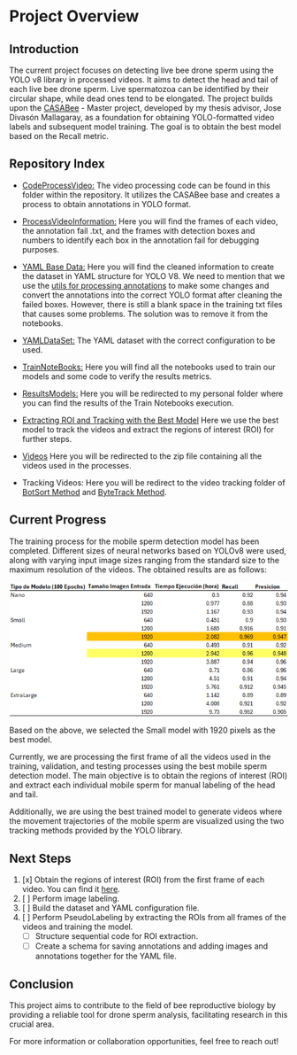 # Project Overview

## Introduction
The current project focuses on detecting live bee drone sperm using the YOLO v8 library in processed videos. It aims to detect the head and tail of each live bee drone sperm. Live spermatozoa can be identified by their circular shape, while dead ones tend to be elongated. The project builds upon the [CASABee](CASABee-master) - Master project, developed by my thesis advisor, Jose Divasón Mallagaray, as a foundation for obtaining YOLO-formatted video labels and subsequent model training. The goal is to obtain the best model based on the Recall metric.

## Repository Index
* [CodeProcessVideo:](DSetsCreation\MoSpeSet\CodeProcessVideo) The video processing code can be found in this folder within the repository. It utilizes the CASABee base and creates a process to obtain annotations in YOLO format.

* [ProcessVideoInformation:](DSetsCreation\MoSpeSet\Data) Here you will find the frames of each video, the annotation fail .txt, and the frames with detection boxes and numbers to identify each box in the annotation fail for debugging purposes.

* [YAML Base Data:](DSetsCreation\MoSpeSet\YAMLBase)  Here you will find the cleaned information to create the dataset in YAML structure for YOLO V8. We need to mention that we use the [utils for processing annotations](DSetsCreation\MoSpeSet\CodeProcessVideo\VerifyTagging.ipynb) to make some changes and convert the annotations into the correct YOLO format after cleaning the failed boxes. However, there is still a blank space in the training txt files that causes some problems. The solution was to remove it from the notebooks.

* [YAMLDataSet:](DSetsCreation\MoSpeSet\YAMLDataSet) The YAML dataset with the correct configuration to be used.

* [TrainNoteBooks:](Models\MotileDetection\BExcecution) Here you will find all the notebooks used to train our models and some code to verify the results metrics.

* [ResultsModels:](https://unirioja-my.sharepoint.com/:f:/g/personal/migomesu_unirioja_es/EqVBvRk5DIVHm8mlDVJsqN4BSx5s0hYBZvsGSQkH0ygkMg?e=UffF47) Here you will be redirected to my personal folder where you can find the results of the Train Notebooks execution.

* [Extracting ROI and Tracking with the Best Model](Models\MotileDetection\PostBestModel) Here we use the best model to track the videos and extract the regions of interest (ROI) for further steps.

* [Videos](https://www.dropbox.com/scl/fi/vnyl0lbmzarkfm7jrt88h/Videos.zip?rlkey=4i3y4so9xnomins88tpgdls0z&st=ai5y6k6e&dl=0) Here you will be redirected to the zip file containing all the videos used in the processes.

* Tracking Videos: Here you will be redirect to the video tracking folder of [BotSort Method](https://unirioja-my.sharepoint.com/:f:/g/personal/migomesu_unirioja_es/Eq7PEm_kJpBCm5-nWKWT1ykBxYQcNf5CPyj1Vqhv7WsoAA?e=hdnwxc) and [ByteTrack Method](https://unirioja-my.sharepoint.com/:f:/g/personal/migomesu_unirioja_es/Ehv1VqWt6JZGrH5X9H4AgPEBV6HdowjSohCXj0Rc98cS5Q?e=ea9nDY).

## Current Progress

The training process for the mobile sperm detection model has been completed. Different sizes of neural networks based on YOLOv8 were used, along with varying input image sizes ranging from the standard size to the maximum resolution of the videos. The obtained results are as follows:

<p align="center">
  <img src="Models\MotileDetection\ResultadosModelos.png" alt="Models Results">
</p>

Based on the above, we selected the Small model with 1920 pixels as the best model.

Currently, we are processing the first frame of all the videos used in the training, validation, and testing processes using the best mobile sperm detection model. The main objective is to obtain the regions of interest (ROI) and extract each individual mobile sperm for manual labeling of the head and tail.

Additionally, we are using the best trained model to generate videos where the movement trajectories of the mobile sperm are visualized using the two tracking methods provided by the YOLO library.

## Next Steps
1. [x] Obtain the regions of interest (ROI) from the first frame of each video. You can find it [here](https://unirioja-my.sharepoint.com/:f:/g/personal/migomesu_unirioja_es/EiQ6OwZ20UNJme9Bnpp7QDMBv3sQ28NwRdytro0SRznJfQ?e=7cMSJJ).
2. [ ] Perform image labeling.
3. [ ] Build the dataset and YAML configuration file.
4. [ ] Perform PseudoLabeling by extracting the ROIs from all frames of the videos and training the model.
    * [ ] Structure sequential code for ROI extraction.
    * [ ] Create a schema for saving annotations and adding images and annotations together for the YAML file.

## Conclusion
This project aims to contribute to the field of bee reproductive biology by providing a reliable tool for drone sperm analysis, facilitating research in this crucial area.

For more information or collaboration opportunities, feel free to reach out!